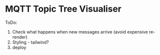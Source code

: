# MQTT Topic Tree Visualiser

ToDo:  

1) Check what happens when new messages arrive (avoid expensive re-render)
2) Styling - tailwind? 
3) deploy
